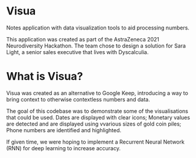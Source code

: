 # Visua
Notes application with data visualization tools to aid processing numbers.

This application was created as part of the AstraZeneca 2021 Neurodiversity Hackathon. The team chose to design a solution for Sara Light, a senior sales executive that lives with Dyscalculia.

# What is Visua? 
Visua was created as an alternative to Google Keep, introducing a way to bring context to otherwise contextless numbers and data.

The goal of this codebase was to demonstrate some of the visualisations that could be used. Dates are displayed with clear icons; Monetary values are detected and are displayed using vvarious sizes of gold coin piles; Phone numbers are identified and highlighted.

If given time, we were hoping to implement a Recurrent Neural Network (RNN) for deep learning to increase accuracy. 